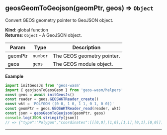 <a name="geosGeomToGeojson"></a>

## geosGeomToGeojson(geomPtr, geos) ⇒ <code>Object</code>
Convert GEOS geometry pointer to GeoJSON object.

**Kind**: global function  
**Returns**: <code>Object</code> - A GeoJSON object.  

| Param | Type | Description |
| --- | --- | --- |
| geomPtr | <code>number</code> | The GEOS geometry pointer. |
| geos | <code>geos</code> | The GEOS module object. |

**Example**  
```js
import initGeosJs from 'geos-wasm'
import { geojsonToGeosGeom } from 'geos-wasm/helpers'
const geos = await initGeosJs()
const reader = geos.GEOSWKTReader_create()
const wkt = 'POLYGON ((0 0, 1 0, 1 1, 0 1, 0 0))'
const geomPtr = geos.GEOSWKTReader_read(reader, wkt)
const json = geosGeomToGeojson(geomPtr, geos)
console.log(JSON.stringify(json))
// => {"type":"Polygon","coordinates":[[[0,0],[1,0],[1,1],[0,1],[0,0]]]}
```

---
